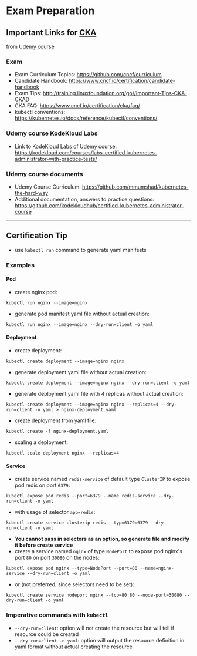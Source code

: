 # Exam Preparation

## Important Links for [CKA](https://www.cncf.io/certification/cka/)

from [Udemy course](https://www.udemy.com/course/certified-kubernetes-administrator-with-practice-tests/)

### Exam
- Exam Curriculum Topics: https://github.com/cncf/curriculum
- Candidate Handbook: https://www.cncf.io/certification/candidate-handbook
- Exam Tips: http://training.linuxfoundation.org/go//Important-Tips-CKA-CKAD
- CKA FAQ: https://www.cncf.io/certification/cka/faq/
- kubectl conventions: https://kubernetes.io/docs/reference/kubectl/conventions/

### Udemy course KodeKloud Labs
- Link to KodeKloud Labs of Udemy course: https://kodekloud.com/courses/labs-certified-kubernetes-administrator-with-practice-tests/

### Udemy course documents
- Udemy Course Curriculum: https://github.com/mmumshad/kubernetes-the-hard-way
- Additional documentation, answers to practice questions: https://github.com/kodekloudhub/certified-kubernetes-administrator-course

---
## Certification Tip
- use `kubectl run` command to generate yaml manifests

### Examples
#### Pod
- create nginx pod: 
```
kubectl run nginx --image=nginx
```
- generate pod manifest yaml file without actual creation: 
```
kubectl run nginx --image=nginx --dry-run=client -o yaml
```

#### Deployment
- create deployment: 
```
kubectl create deployment --image=nginx nginx
```
- generate deployment yaml file without actual creation: 
```
kubectl create deployment --image=nginx nginx --dry-run=client -o yaml
```
- generate deployment yaml file with 4 replicas without actual creation: 
```
kubectl create deployment --image=nginx nginx --replicas=4 --dry-run=client -o yaml > nginx-deployment.yaml
```
- create deployment from yaml file: 
```
kubectl create -f nginx-deployment.yaml
```
- scaling a deployment: 
```
kubectl scale deployment nginx --replicas=4
```

#### Service
- create service named `redis-service` of default type `ClusterIP` to expose pod redis on port `6379`: 
```
kubectl expose pod redis --port=6379 --name redis-service --dry-run=client -o yaml
```
- with usage of selector `app=redis`: 
```
kubectl create service clusterip redis --typ=6379:6379 --dry-run=client -o yaml
```
- **You cannot pass in selectors as an option, so generate file and modify it before create service**
- create a service named `nginx` of type `NodePort` to expose pod nginx's port `80` on port `30080` on the nodes: 
```
kubectl expose pod nginx --type=NodePort --port=80 --name=nginx-service --dry-run=client -o yaml
```
- or (not preferred, since selectors need to be set): 
```
kubectl create service nodeport nginx --tcp=80:80 --node-port=30080 --dry-run=client -o yaml
```

### Imperative commands with `kubectl`
- `--dry-run=client`: option will not create the resource but will tell if resource could be created
- `--dry-run=client -o yaml`: option will output the resource definition in yaml format without actual creating the resource


